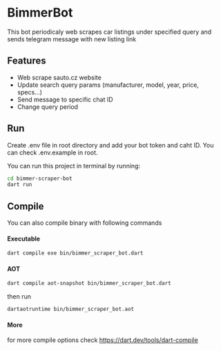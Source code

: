 # BimmerBot

This bot periodicaly web scrapes car listings under specified query and sends telegram message with new listing link

## Features

- Web scrape sauto.cz website
- Update search query params (manufacturer, model, year, price, specs...)
- Send message to specific chat ID
- Change query period

## Run
Create .env file in root directory and add your bot token and caht ID.
You can check .env.example in root.

You can run this project in terminal by running:
```sh
cd bimmer-scraper-bot
dart run
```

## Compile

You can also compile binary with following commands
#### Executable
```sh
dart compile exe bin/bimmer_scraper_bot.dart 
```

#### AOT

```sh
dart compile aot-snapshot bin/bimmer_scraper_bot.dart 
```
then run
```sh
dartaotruntime bin/bimmer_scraper_bot.aot 
```
#### More
for more compile options check https://dart.dev/tools/dart-compile
